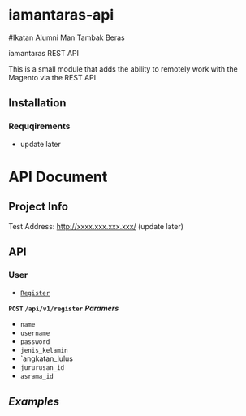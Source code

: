 # iamantaras-api
#Ikatan Alumni Man Tambak Beras

iamantaras REST API

This is a small module that adds the ability to remotely work with the Magento via the REST API
## Installation

### Requqirements
* update later

# API Document
## Project Info
Test Address: http://xxxx.xxx.xxx.xxx/ (update later)
## API
### User
* [`Register`](https://github.com/winnerawan/iamantaras/users.md#register)

**`POST` `/api/v1/register`**
**_Paramers_**
* `name`
* `username`
* `password`
* `jenis_kelamin`
* `angkatan_lulus
* `jururusan_id`
* `asrama_id`

**_Examples_**
---------------------------------------
